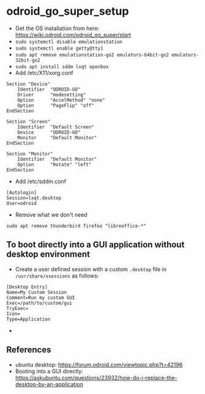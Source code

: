 # odroid_go_super_setup

- Get the OS installation from here: https://wiki.odroid.com/odroid_go_super/start 
- `sudo systemctl disable emulationstation`
- `sudo systemctl enable getty@tty1`
- `sudo apt remove emulationstation-go2 emulators-64bit-go2 emulators-32bit-go2`
- `sudo apt install sddm lxqt openbox`
- Add /etc/X11/xorg.conf
```
Section "Device"
	Identifier	"ODROID-GO"
	Driver		"modesetting"
	Option		"AccelMethod" "none"
	Option		"PageFlip" "off"
EndSection

Section "Screen"
	Identifier	"Default Screen"
	Device		"ODROID-GO"
	Monitor		"Default Monitor"
EndSection

Section "Monitor"
	Identifier	"Default Monitor"
	Option		"Rotate" "left"
EndSection
```
- Add /etc/sddm.conf
```
[Autologin]
Session=lxqt.desktop
User=odroid
```
- Remove what we don't need
```
sudo apt remove thunderbird firefox "libreoffice-*"
```
## To boot directly into a GUI application without desktop environment
- Create a user defined session with a custom `.desktop` file in `/usr/share/xsessions` as follows:
```
[Desktop Entry]
Name=My Custom Session
Comment=Run my custom GUI 
Exec=/path/to/custom/gui
TryExec=
Icon=
Type=Application
```
- 
## References
- ubuntu desktop: https://forum.odroid.com/viewtopic.php?t=42196
- Booting into a GUI directly: https://askubuntu.com/questions/23932/how-do-i-replace-the-desktop-by-an-application
